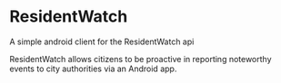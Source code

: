 ResidentWatch
===========

A simple android client for the ResidentWatch api

ResidentWatch allows citizens to be proactive in reporting
noteworthy events to city authorities via an Android app.
